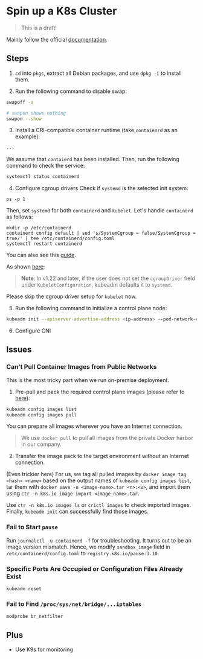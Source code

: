 # Spin up a K8s Cluster
> This is a draft!

Mainly follow the official [documentation](https://v1-31.docs.kubernetes.io/docs/setup/production-environment/tools/kubeadm/create-cluster-kubeadm/).


## Steps
1. `cd` into `pkgs`, extract all Debian packages, and use `dpkg -i` to install them.

2. Run the following command to disable swap:
```bash
swapoff -a

# swapon shows nothing
swapon --show
```

3. Install a CRI-compatible container runtime (take `contaienrd` as an example):
```bash
...
```

We assume that `contaierd` has been installed. Then, run the following command to check the service:
```bash
systemctl status containerd
```

4. Configure cgroup drivers
Check if `systemd` is the selected init system:
```
ps -p 1
```

Then, set `systemd` for both `containerd` and `kubelet`. Let's handle `containerd` as follows:
```
mkdir -p /etc/containerd
containerd config default | sed 's/SystemCgroup = false/SystemCgroup = true/' | tee /etc/containerd/config.toml
systemctl restart containerd
```
You can also see this [guide](https://v1-31.docs.kubernetes.io/docs/setup/production-environment/container-runtimes/#containerd-systemd).

As shown [here](https://v1-31.docs.kubernetes.io/docs/tasks/administer-cluster/kubeadm/configure-cgroup-driver/#configuring-the-kubelet-cgroup-driver):

> **Note**: In v1.22 and later, if the user does not set the `cgroupDriver` field under `KubeletConfiguration`, kubeadm defaults it to `systemd`.

Please skip the cgroup driver setup for `kubelet` now.

5. Run the following command to initialize a control plane node:
```bash
kubeadm init --apiserver-advertise-address <ip-address> --pod-network-cidr "10.244.0.0/16" --upload-certs
```

6. Configure CNI


## Issues
### Can't Pull Container Images from Public Networks
This is the most tricky part when we run on-premise deployment.

1. Pre-pull and pack the required control plane images (please refer to [here](https://kubernetes.io/docs/reference/setup-tools/kubeadm/kubeadm-init/#without-internet-connection)):
```bash
kubeadm config images list
kubeadm config images pull
```

You can prepare all images wherever you have an Internet connection.

> We use `docker pull` to pull all images from the private Docker harbor in our company.

2. Transfer the image pack to the target environment without an Internet connection.

(Even trickier here) For us, we tag all pulled images by `docker image tag <hash> <name>` based on the output names of `kubeadm config images list`, tar them with `docker save -o <image-name>.tar <n>:<v>`, and import them using `ctr -n k8s.io image import <image-name>.tar`.

Use `ctr -n k8s.io images ls` or `crictl images` to check imported images. Finally, `kubeadm init` can successfully find those images.

### Fail to Start `pause`
Run `journalctl -u containerd -f` for troubleshooting. It turns out to be an image version mismatch. Hence, we modify `sandbox_image` field in `/etc/containerd/config.toml` to `registry.k8s.io/pause:3.10`.

### Specific Ports Are Occupied or Configuration Files Already Exist
```
kubeadm reset
```

### Fail to Find `/proc/sys/net/bridge/...iptables`
```
modprobe br_netfilter
```

## Plus
* Use K9s for monitoring